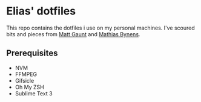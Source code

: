 # Elias' dotfiles
This repo contains the dotfiles i use on my personal machines.
I've scoured bits and pieces from [Matt Gaunt](https://github.com/gauntface/dotfiles/)
and [Mathias Bynens](https://github.com/mathiasbynens/dotfiles/). 

## Prerequisites
* NVM
* FFMPEG
* Gifsicle
* Oh My ZSH
* Sublime Text 3
